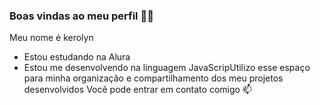 ### Boas vindas ao meu perfil 💙💙

Meu nome é kerolyn

- Estou estudando na Alura
- Estou me desenvolvendo na linguagem JavaScripUtilizo esse espaço para minha organização e compartilhamento dos meu projetos desenvolvidos
Você pode entrar em contato comigo 📫
